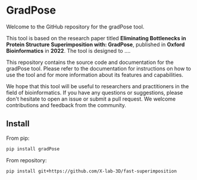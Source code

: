 # GradPose

Welcome to the GitHub repository for the gradPose tool.

This tool is based on the research paper titled **Eliminating Bottlenecks in Protein Structure Superimposition with: GradPose**, published in **Oxford Bioinformatics** in **2022**. The tool is designed to ....

This repository contains the source code and documentation for the gradPose tool. Please refer to the documentation for instructions on how to use the tool and for more information about its features and capabilities.

We hope that this tool will be useful to researchers and practitioners in the field of bioinformatics. If you have any questions or suggestions, please don't hesitate to open an issue or submit a pull request. We welcome contributions and feedback from the community.

## Install

From pip:
    
```bash
pip install gradPose
```

From repository:
    
```bash
pip install git+https://github.com/X-lab-3D/fast-superimposition
```

